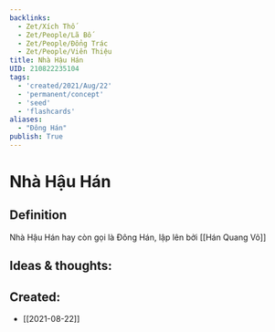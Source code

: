 ```yaml
---
backlinks:
  - Zet/Xích Thố
  - Zet/People/Lã Bố
  - Zet/People/Đổng Trác
  - Zet/People/Viên Thiệu
title: Nhà Hậu Hán
UID: 210822235104
tags:
  - 'created/2021/Aug/22'
  - 'permanent/concept'
  - 'seed'
  - 'flashcards'
aliases:
  - "Đông Hán"
publish: True
---
```

# Nhà Hậu Hán

## Definition
Nhà Hậu Hán hay còn gọi là Đông Hán, lập lên bởi [[Hán Quang Võ]]

## Ideas & thoughts:

## Created:
- [[2021-08-22]]
